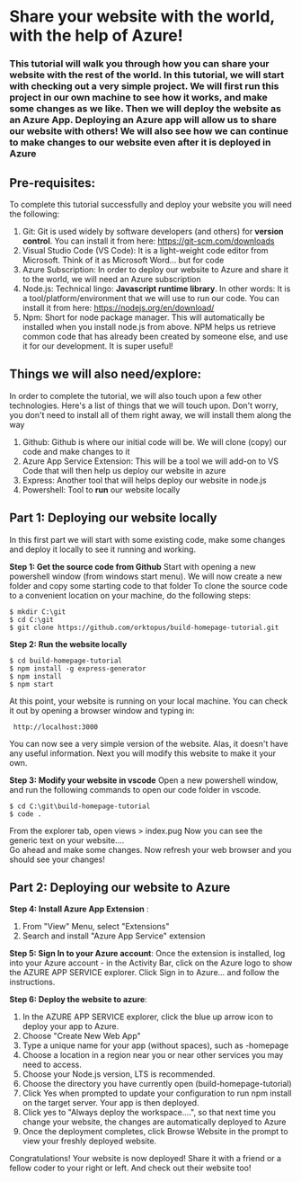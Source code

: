 # Share your website with the world, with the help of Azure!

### This tutorial will walk you through how you can share your website with the rest of the world. In this tutorial, we will start with checking out a very simple project. We will first run this project in our own machine to see how it works, and make some changes as we like. Then we will deploy the website as an Azure App. Deploying an Azure app will allow us to share our website with others! We will also see how we can continue to make changes to our website even after it is deployed in Azure

## **Pre-requisites**:
To complete this tutorial successfully and deploy your website you will need the following:

1. Git: Git is used widely by software developers (and others) for __version control__. You can install it from here: https://git-scm.com/downloads
2. Visual Studio Code (VS Code): It is a light-weight code editor from Microsoft. Think of it as Microsoft Word... but for code
3. Azure Subscription: In order to deploy our website to Azure and share it to the world, we will need an Azure subscription
4. Node.js: Technical lingo: __Javascript runtime library__. In other words: It is a tool/platform/environment that we will use to run our code. You can install it from here: https://nodejs.org/en/download/
5. Npm: Short for node package manager. This will automatically be installed when you install node.js from above. NPM helps us retrieve common code that has already been created by someone else, and use it for our development. It is super useful!


## **Things we will also need/explore**:
In order to complete the tutorial, we will also touch upon a few other technologies. Here's a list of things that we will touch upon. Don't worry, you don't need to install all of them right away, we will install them along the way

1. Github: Github is where our initial code will be. We will clone (copy) our code and make changes to it
2. Azure App Service Extension: This will be a tool we will add-on to VS Code that will then help us deploy our website in azure
3. Express: Another tool that will helps deploy our website in node.js
4. Powershell: Tool to **run** our website locally


## Part 1: Deploying our website locally
In this first part we will start with some existing code, make some changes and deploy it locally to see it running and working. 

**Step 1: Get the source code from Github**
Start with opening a new powershell window (from windows start menu). We will now create a new folder and copy some starting code to that folder
To clone the source code to a convenient location on your machine, do the following steps:

    $ mkdir C:\git
    $ cd C:\git
    $ git clone https://github.com/orktopus/build-homepage-tutorial.git

**Step 2: Run the website locally**
    
    $ cd build-homepage-tutorial
    $ npm install -g express-generator
    $ npm install
    $ npm start

At this point, your website is running on your local machine. You can check it out by opening a browser window and typing in:

     http://localhost:3000

You can now see a very simple version of the website. Alas, it doesn't have any useful information. Next you will modify this website to make it your own.

**Step 3: Modify your website in vscode**
Open a new powershell window, and run the following commands to open our code folder in vscode.

    $ cd C:\git\build-homepage-tutorial
    $ code .

From the explorer tab, open views > index.pug Now you can see the generic text on your website....  
Go ahead and make some changes. Now refresh your web browser and you should see your changes!


## Part 2: Deploying our website to Azure

**Step 4: Install Azure App Extension** :

1. From "View" Menu, select "Extensions"
2. Search and install "Azure App Service" extension

**Step 5: Sign In to your Azure account**:
Once the extension is installed, log into your Azure account - in the Activity Bar, click on the Azure logo to show the AZURE APP SERVICE explorer. Click Sign in to Azure... and follow the instructions. 

**Step 6: Deploy the website to azure**:

1. In the AZURE APP SERVICE explorer, click the blue up arrow icon to deploy your app to Azure.
2. Choose "Create New Web App"
3. Type a unique name for your app (without spaces), such as <your-name>-homepage
4. Choose a location in a region near you or near other services you may need to access.
5. Choose your Node.js version, LTS is recommended.
6. Choose the directory you have currently open (build-homepage-tutorial)
7. Click Yes when prompted to update your configuration to run npm install on the target server. Your app is then deployed.
8. Click yes to "Always deploy the workspace....", so that next time you change your website, the changes are automatically deployed to Azure
9. Once the deployment completes, click Browse Website in the prompt to view your freshly deployed website.

Congratulations! Your website is now deployed! Share it with a friend or a fellow coder to your right or left. And check out their website too!
